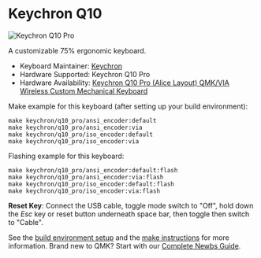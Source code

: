 # Keychron Q10

![Keychron Q10 Pro](https://i.imgur.com/w8nAW8u.jpg)

A customizable 75% ergonomic keyboard.

* Keyboard Maintainer: [Keychron](https://github.com/keychron)
* Hardware Supported: Keychron Q10 Pro
* Hardware Availability: [Keychron Q10 Pro (Alice Layout) QMK/VIA Wireless Custom Mechanical Keyboard](https://www.keychron.com/products/keychron-q10-pro-alice-layout-qmk-via-wireless-custom-mechanical-keyboard)

Make example for this keyboard (after setting up your build environment):

    make keychron/q10_pro/ansi_encoder:default
    make keychron/q10_pro/ansi_encoder:via
    make keychron/q10_pro/iso_encoder:default
    make keychron/q10_pro/iso_encoder:via

Flashing example for this keyboard:

    make keychron/q10_pro/ansi_encoder:default:flash
    make keychron/q10_pro/ansi_encoder:via:flash
    make keychron/q10_pro/iso_encoder:default:flash
    make keychron/q10_pro/iso_encoder:via:flash

**Reset Key**: Connect the USB cable, toggle mode switch to "Off", hold down the *Esc* key or reset button underneath space bar, then toggle then switch to "Cable".

See the [build environment setup](https://docs.qmk.fm/#/getting_started_build_tools) and the [make instructions](https://docs.qmk.fm/#/getting_started_make_guide) for more information. Brand new to QMK? Start with our [Complete Newbs Guide](https://docs.qmk.fm/#/newbs).
